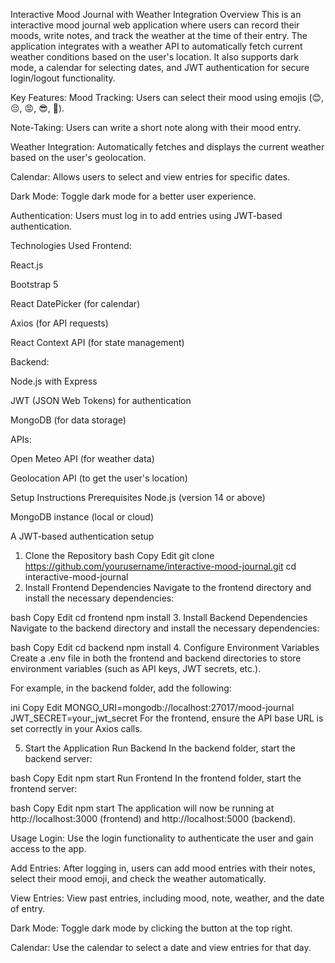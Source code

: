 Interactive Mood Journal with Weather Integration
Overview
This is an interactive mood journal web application where users can record their moods, write notes, and track the weather at the time of their entry. The application integrates with a weather API to automatically fetch current weather conditions based on the user's location. It also supports dark mode, a calendar for selecting dates, and JWT authentication for secure login/logout functionality.

Key Features:
Mood Tracking: Users can select their mood using emojis (😊, 😔, 😡, 😎, 🥲).

Note-Taking: Users can write a short note along with their mood entry.

Weather Integration: Automatically fetches and displays the current weather based on the user's geolocation.

Calendar: Allows users to select and view entries for specific dates.

Dark Mode: Toggle dark mode for a better user experience.

Authentication: Users must log in to add entries using JWT-based authentication.

Technologies Used
Frontend:

React.js

Bootstrap 5

React DatePicker (for calendar)

Axios (for API requests)

React Context API (for state management)

Backend:

Node.js with Express

JWT (JSON Web Tokens) for authentication

MongoDB (for data storage)

APIs:

Open Meteo API (for weather data)

Geolocation API (to get the user's location)

Setup Instructions
Prerequisites
Node.js (version 14 or above)

MongoDB instance (local or cloud)

A JWT-based authentication setup

1. Clone the Repository
bash
Copy
Edit
git clone https://github.com/yourusername/interactive-mood-journal.git
cd interactive-mood-journal
2. Install Frontend Dependencies
Navigate to the frontend directory and install the necessary dependencies:

bash
Copy
Edit
cd frontend
npm install
3. Install Backend Dependencies
Navigate to the backend directory and install the necessary dependencies:

bash
Copy
Edit
cd backend
npm install
4. Configure Environment Variables
Create a .env file in both the frontend and backend directories to store environment variables (such as API keys, JWT secrets, etc.).

For example, in the backend folder, add the following:

ini
Copy
Edit
MONGO_URI=mongodb://localhost:27017/mood-journal
JWT_SECRET=your_jwt_secret
For the frontend, ensure the API base URL is set correctly in your Axios calls.

5. Start the Application
Run Backend
In the backend folder, start the backend server:

bash
Copy
Edit
npm start
Run Frontend
In the frontend folder, start the frontend server:

bash
Copy
Edit
npm start
The application will now be running at http://localhost:3000 (frontend) and http://localhost:5000 (backend).

Usage
Login: Use the login functionality to authenticate the user and gain access to the app.

Add Entries: After logging in, users can add mood entries with their notes, select their mood emoji, and check the weather automatically.

View Entries: View past entries, including mood, note, weather, and the date of entry.

Dark Mode: Toggle dark mode by clicking the button at the top right.

Calendar: Use the calendar to select a date and view entries for that day.
